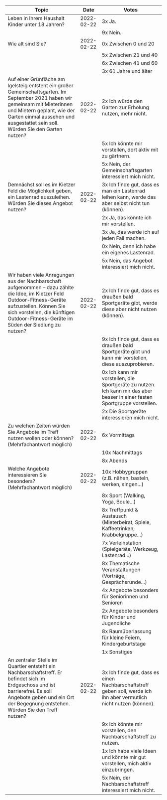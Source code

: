 | Topic | Date | Votes |
|-------|------|-------|
| Leben in Ihrem Haushalt Kinder unter 18 Jahren?  | 2022-02-22 | 3x Ja. |
| &nbsp; | &nbsp; | 9x Nein.
| Wie alt sind Sie? | 2022-02-22 | 0x Zwischen 0 und 20 |
| &nbsp; | &nbsp; | 5x Zwischen 21 und 40
| &nbsp; | &nbsp; | 6x Zwischen 41 und 60
| &nbsp; | &nbsp; | 3x 61 Jahre und älter
| Auf einer Grünfläche am Igelsteig entsteht ein großer Gemeinschaftsgarten. Im September 2021 haben wir gemeinsam mit Mieterinnen und Mietern geplant, wie der Garten einmal aussehen und ausgestattet sein soll. Würden Sie den Garten nutzen? | 2022-02-22 | 2x Ich würde den Garten zur Erholung nutzen, mehr nicht. |
| &nbsp; | &nbsp; | 5x Ich könnte mir vorstellen, dort aktiv mit zu gärtnern.
| &nbsp; | &nbsp; | 5x Nein, der Gemeinschaftsgarten interessiert mich nicht.
| Demnächst soll es im Kietzer Feld die Möglichkeit geben, ein Lastenrad auszuleihen. Würden Sie dieses Angebot nutzen? | 2022-02-22 | 3x Ich finde gut, dass es man ein Lastenrad leihen kann, werde das aber selbst nicht tun (können). |
| &nbsp; | &nbsp; | 2x Ja, das könnte ich mir vorstellen.
| &nbsp; | &nbsp; | 3x Ja, das werde ich auf jeden Fall machen.
| &nbsp; | &nbsp; | 0x Nein, denn ich habe ein eigenes Lastenrad.
| &nbsp; | &nbsp; | 5x Nein, das Angebot interessiert mich nicht.
| Wir haben viele Anregungen aus der Nachbarschaft aufgenommen – dazu zählte die Idee, im Kietzer Feld Outdoor-Fitness-Geräte aufzustellen. Können Sie sich vorstellen, die künftigen Outdoor-Fitness-Geräte im Süden der Siedlung zu nutzen? | 2022-02-22 | 2x Ich finde gut, dass es draußen bald Sportgeräte gibt, werde diese aber nicht nutzen (können). |
| &nbsp; | &nbsp; | 9x Ich finde gut, dass es draußen bald Sportgeräte gibt und kann mir vorstellen, diese auszuprobieren.
| &nbsp; | &nbsp; | 0x Ich kann mir vorstellen, die Sportgeräte zu nutzen. Ich kann mir das aber besser in einer festen Sportgruppe vorstellen.
| &nbsp; | &nbsp; | 2x Die Sportgeräte interessieren mich nicht.
| Zu welchen Zeiten würden Sie Angebote im Treff nutzen wollen oder können? (Mehrfachantwort möglich) | 2022-02-22 | 6x Vormittags |
| &nbsp; | &nbsp; | 10x Nachmittags
| &nbsp; | &nbsp; | 8x Abends
| Welche Angebote interessieren Sie besonders? (Mehrfachantwort möglich) | 2022-02-22 | 10x Hobbygruppen (z.B. nähen, basteln, werken, singen...) |
| &nbsp; | &nbsp; | 8x Sport (Walking, Yoga, Boule...)
| &nbsp; | &nbsp; | 8x Treffpunkt & Austausch (Mieterbeirat, Spiele, Kaffeetrinken, Krabbelgruppe...)
| &nbsp; | &nbsp; | 7x Verleihstation (Spielgeräte, Werkzeug, Lastenrad...)
| &nbsp; | &nbsp; | 8x Thematische Veranstaltungen (Vorträge, Gesprächsrunde...)
| &nbsp; | &nbsp; | 4x Angebote besonders für Seniorinnen und Senioren
| &nbsp; | &nbsp; | 2x Angebote besonders für Kinder und Jugendliche
| &nbsp; | &nbsp; | 8x Raumüberlassung für kleine Feiern, Kindergeburtstage
| &nbsp; | &nbsp; | 1x Sonstiges
| An zentraler Stelle im Quartier entsteht ein Nachbarschaftstreff. Er befindet sich im Erdgeschoss und ist barrierefrei. Es soll Angebote geben und ein Ort der Begegnung entstehen. Würden Sie den Treff nutzen? | 2022-02-22 | 3x Ich finde gut, dass es einen Nachbarschaftstreff geben soll, werde ich ihn aber vermutlich nicht nutzen (können). |
| &nbsp; | &nbsp; | 9x Ich könnte mir vorstellen, den Nachbarschaftstreff zu nutzen.
| &nbsp; | &nbsp; | 1x Ich habe viele Ideen und könnte mir gut vorstellen, mich aktiv einzubringen.
| &nbsp; | &nbsp; | 5x Nein, der Nachbarschaftstreff interessiert mich nicht.
